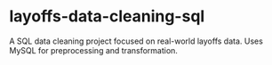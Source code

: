 # layoffs-data-cleaning-sql
A SQL data cleaning project focused on real-world layoffs data. Uses MySQL for preprocessing and transformation.
